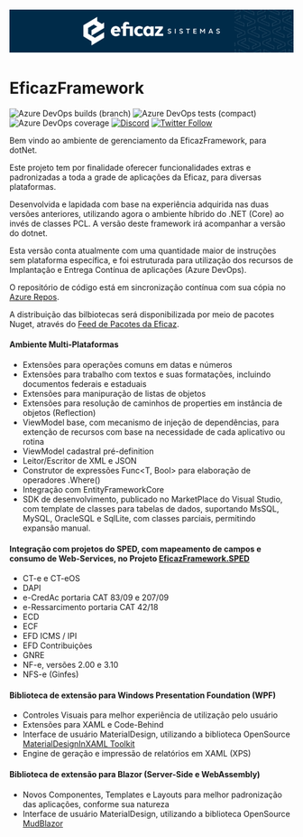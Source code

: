 # ![EficazFramework](Assets/GitHub-HeaderReadme.png)

# EficazFramework

![Azure DevOps builds (branch)](http://efshields.brazilsouth.azurecontainer.io:/azure-devops/build/eficazcs/EficazFramework/18/master?label=tests&logo=azuredevops&logoColor=white&style=flat-square)
![Azure DevOps tests (compact)](http://efshields.brazilsouth.azurecontainer.io:/azure-devops/tests/eficazcs/EficazFramework/18?compact_message&logo=azuredevops&logoColor=white&style=flat-square)
![Azure DevOps coverage](http://efshields.brazilsouth.azurecontainer.io:/azure-devops/coverage/eficazcs/EficazFramework/18?logo=codecov&logoColor=white&style=flat-square)
[![Discord](http://efshields.brazilsouth.azurecontainer.io:/discord/846078359498653706?color=purple&logo=discord&logoColor=white&style=flat-square)](https://discord.gg/ePvZEGBgaf)
[![Twitter Follow](http://efshields.brazilsouth.azurecontainer.io:/twitter/follow/EficazCS?color=blue&label=twitter&logo=twitter&logoColor=white&style=flat-square)](https://twitter.com/EficazCS)
<!---![Visual Studio Marketplace Version](https://img.shields.io/visual-studio-marketplace/v/eficazsistemasdegestoeintelignciatributrialtda.efcorev4?label=SDK&logo=Eficaz%20Sistemas)-->

   Bem vindo ao ambiente de gerenciamento da EficazFramework, para dotNet.
   
   Este projeto tem por finalidade oferecer funcionalidades extras e padronizadas a toda a grade de aplicações da Eficaz, para diversas plataformas.
   
   Desenvolvida e lapidada com base na experiência adquirida nas duas versões anteriores, utilizando agora o ambiente híbrido do .NET (Core) ao invés de classes PCL. A versão deste framework irá acompanhar a versão do dotnet.
   
   Esta versão conta atualmente com uma quantidade maior de instruções sem plataforma específica, e foi estruturada para utilização dos recursos de Implantação e Entrega Contínua de aplicações (Azure DevOps).

   O repositório de código está em sincronização contínua com sua cópia no [Azure Repos](https://dev.azure.com/eficazcs/EficazFramework).

   A distribuição das bilbiotecas será disponibilizada por meio de pacotes Nuget, através do [Feed de Pacotes da Eficaz](https://pkgs.dev.azure.com/eficazcs/_packaging/DevPackages/nuget/v3/index.json).

#### Ambiente Multi-Plataformas
   - Extensões para operações comuns em datas e números
   - Extensões para trabalho com textos e suas formatações, incluindo documentos federais e estaduais
   - Extensões para manipuração de listas de objetos
   - Extensões para resolução de caminhos de properties em instância de objetos (Reflection)
   - ViewModel base, com mecanismo de injeção de dependências, para extenção de recursos com base na necessidade de cada aplicativo ou rotina
   - ViewModel cadastral pré-definition
   - Leitor/Escritor de XML e JSON
   - Construtor de expressões Func<T, Bool> para elaboração de operadores .Where<T>()
   - Integração com EntityFrameworkCore
   - SDK de desenvolvimento, publicado no MarketPlace do Visual Studio, com template de classes para tabelas de dados, suportando MsSQL, MySQL, OracleSQL e SqlLite, com classes parciais, permitindo expansão manual.
   
#### Integração com projetos do SPED, com mapeamento de campos e consumo de Web-Services, no Projeto [EficazFramework.SPED](https://github.com/Eficaz-Sistemas/EficazFramework.SPED)
   - CT-e e CT-eOS
   - DAPI
   - e-CredAc portaria CAT 83/09 e 207/09
   - e-Ressarcimento portaria CAT 42/18
   - ECD
   - ECF
   - EFD ICMS / IPI
   - EFD Contribuições
   - GNRE
   - NF-e, versões 2.00 e 3.10
   - NFS-e (Ginfes)

#### Biblioteca de extensão para Windows Presentation Foundation (WPF)
   - Controles Visuais para melhor experiência de utilização pelo usuário
   - Extensões para XAML e Code-Behind
   - Interface de usuário MaterialDesign, utilizando a biblioteca OpenSource [MaterialDesignInXAML Toolkit](https://github.com/MaterialDesignInXAML/MaterialDesignInXamlToolkit)
   - Engine de geração e impressão de relatórios em XAML (XPS)

#### Biblioteca de extensão para Blazor (Server-Side e WebAssembly)
   - Novos Componentes, Templates e Layouts para melhor padronização das aplicações, conforme sua natureza
   - Interface de usuário MaterialDesign, utilizando a biblioteca OpenSource [MudBlazor](https://github.com/MudBlazor/MudBlazor)
